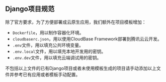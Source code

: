 ## Django项目规范

除了官方要求，为了方便部署成云原生应用，我们额外在项目模板增加：
- `Dockerfile`，用以制作容器化环境。
- `cloudbaserc.json`，用以使用CloudBase Framework部署到腾讯云云开发。
- `.env`文件，用以填充公共环境变量。
- `.env.local`文件，用以填充本地开发用的密钥。
- `.env.dev`文件，用以填充云端调试用的密钥。

不包括以上文件的已有Django项目或者未使用模板生成的项目请手动添加以上文件并参考已有应用或者模板手动配置。
